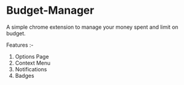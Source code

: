 # Budget-Manager
A simple chrome extension to manage your money spent and limit on budget.

Features :-
  1) Options Page
  2) Context Menu
  3) Notifications
  4) Badges
